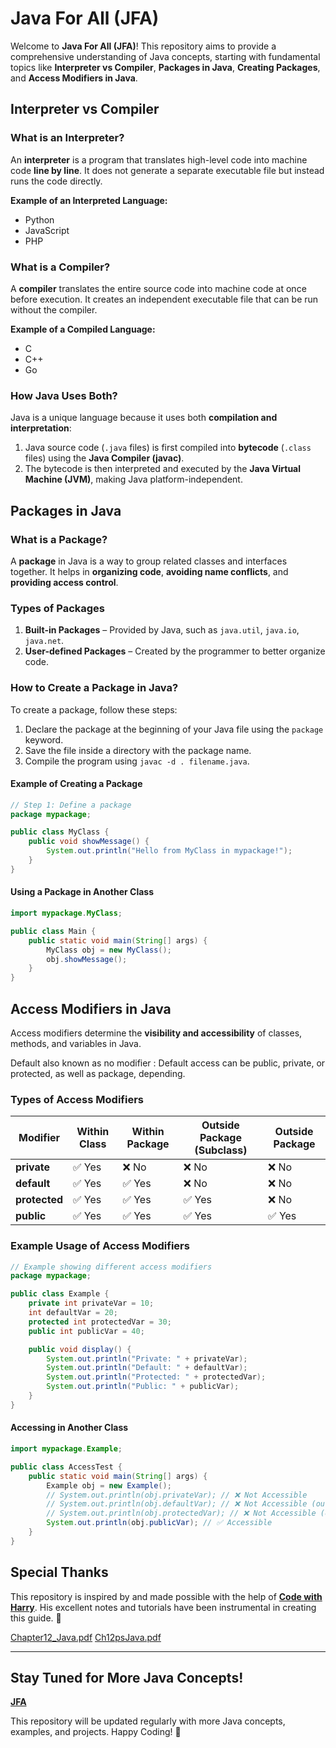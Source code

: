 # Java For All (JFA)

Welcome to **Java For All (JFA)**! This repository aims to provide a comprehensive understanding of Java concepts, starting with fundamental topics like **Interpreter vs Compiler**, **Packages in Java**, **Creating Packages**, and **Access Modifiers in Java**.

## **Interpreter vs Compiler**
### **What is an Interpreter?**
An **interpreter** is a program that translates high-level code into machine code **line by line**. It does not generate a separate executable file but instead runs the code directly.

**Example of an Interpreted Language:**
- Python
- JavaScript
- PHP

### **What is a Compiler?**
A **compiler** translates the entire source code into machine code at once before execution. It creates an independent executable file that can be run without the compiler.

**Example of a Compiled Language:**
- C
- C++
- Go

### **How Java Uses Both?**
Java is a unique language because it uses both **compilation and interpretation**:
1. Java source code (`.java` files) is first compiled into **bytecode** (`.class` files) using the **Java Compiler (javac)**.
2. The bytecode is then interpreted and executed by the **Java Virtual Machine (JVM)**, making Java platform-independent.

## **Packages in Java**
### **What is a Package?**
A **package** in Java is a way to group related classes and interfaces together. It helps in **organizing code**, **avoiding name conflicts**, and **providing access control**.

### **Types of Packages**
1. **Built-in Packages** – Provided by Java, such as `java.util`, `java.io`, `java.net`.
2. **User-defined Packages** – Created by the programmer to better organize code.

### **How to Create a Package in Java?**
To create a package, follow these steps:
1. Declare the package at the beginning of your Java file using the `package` keyword.
2. Save the file inside a directory with the package name.
3. Compile the program using `javac -d . filename.java`.

#### **Example of Creating a Package**
```java
// Step 1: Define a package
package mypackage;

public class MyClass {
    public void showMessage() {
        System.out.println("Hello from MyClass in mypackage!");
    }
}
```

#### **Using a Package in Another Class**
```java
import mypackage.MyClass;

public class Main {
    public static void main(String[] args) {
        MyClass obj = new MyClass();
        obj.showMessage();
    }
}
```

## **Access Modifiers in Java**
Access modifiers determine the **visibility and accessibility** of classes, methods, and variables in Java.

Default also known as no modifier : Default access can be public, private, or protected, as well as package, depending.

### **Types of Access Modifiers**
| Modifier     | Within Class | Within Package | Outside Package (Subclass) | Outside Package |
|-------------|-------------|----------------|--------------------------|----------------|
| **private** | ✅ Yes      | ❌ No           | ❌ No                     | ❌ No         |
| **default** | ✅ Yes      | ✅ Yes          | ❌ No                     | ❌ No         |
| **protected** | ✅ Yes    | ✅ Yes          | ✅ Yes                     | ❌ No         |
| **public**  | ✅ Yes      | ✅ Yes          | ✅ Yes                     | ✅ Yes        |

### **Example Usage of Access Modifiers**
```java
// Example showing different access modifiers
package mypackage;

public class Example {
    private int privateVar = 10;
    int defaultVar = 20;
    protected int protectedVar = 30;
    public int publicVar = 40;

    public void display() {
        System.out.println("Private: " + privateVar);
        System.out.println("Default: " + defaultVar);
        System.out.println("Protected: " + protectedVar);
        System.out.println("Public: " + publicVar);
    }
}
```

#### **Accessing in Another Class**
```java
import mypackage.Example;

public class AccessTest {
    public static void main(String[] args) {
        Example obj = new Example();
        // System.out.println(obj.privateVar); // ❌ Not Accessible
        // System.out.println(obj.defaultVar); // ❌ Not Accessible (outside package)
        // System.out.println(obj.protectedVar); // ❌ Not Accessible (outside package)
        System.out.println(obj.publicVar); // ✅ Accessible
    }
}
```

## **Special Thanks**
This repository is inspired by and made possible with the help of [**Code with Harry**](https://www.youtube.com/@CodeWithHarry). His excellent notes and tutorials have been instrumental in creating this guide. 🚀

[Chapter12_Java.pdf](https://github.com/user-attachments/files/18881222/Chapter12_Java.pdf)
[Ch12psJava.pdf](https://github.com/user-attachments/files/18881221/Ch12psJava.pdf)


---

## **Stay Tuned for More Java Concepts!**
[**JFA**](https://github.com/abhinandan2540)

This repository will be updated regularly with more Java concepts, examples, and projects. Happy Coding! 🎯

